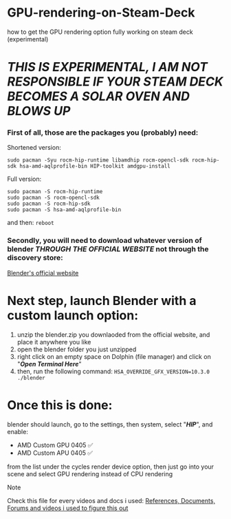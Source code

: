 # GPU-rendering-on-Steam-Deck
how to get the GPU rendering option fully working on steam deck (experimental)

# ***THIS IS EXPERIMENTAL, I AM NOT RESPONSIBLE IF YOUR STEAM DECK BECOMES A SOLAR OVEN AND BLOWS UP***

### First of all, those are the packages you (probably) need:
Shortened version:
```
sudo pacman -Syu rocm-hip-runtime libamdhip rocm-opencl-sdk rocm-hip-sdk hsa-amd-aqlprofile-bin HIP-toolkit amdgpu-install
```

Full version:

```
sudo pacman -S rocm-hip-runtime
sudo pacman -S rocm-opencl-sdk
sudo pacman -S rocm-hip-sdk
sudo pacman -S hsa-amd-aqlprofile-bin
```

and then:
```reboot```

### Secondly, you will need to download whatever version of blender ***THROUGH THE OFFICIAL WEBSITE*** not through the discovery store:
[Blender's official website](https://www.blender.org)


# Next step, launch Blender with a custom launch option:

1. unzip the blender.zip you downlaoded from the official website, and place it anywhere you like
2. open the blender folder you just unzipped
3. right click on an empty space on Dolphin (file manager) and click on "***Open Terminal Here***"
4. then, run the following command:
```HSA_OVERRIDE_GFX_VERSION=10.3.0 ./blender```

# Once this is done:
blender should launch, go to the settings, then system, select "***HIP***", and enable:
* AMD Custom GPU 0405 ✅
* AMD Custom APU 0405 ✅


from the list under the cycles render device option, then just go into your scene and select GPU rendering instead of CPU rendering







> [!NOTE]
> Check this file for every videos and docs i used:
[References, Documents, Forums and videos i used to figure this out](useless%20unformated%20files/GPU%20rendering%20on%20steam%20deck.txt)
